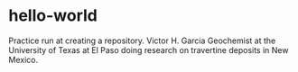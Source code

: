 # hello-world
Practice run at creating a repository.
Victor H. Garcia
Geochemist at the University of Texas at El Paso doing research on travertine deposits in New Mexico.
